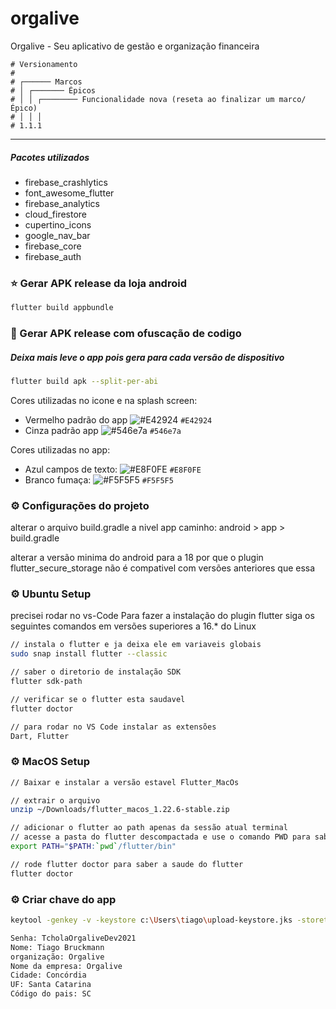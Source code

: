 # orgalive

Orgalive - Seu aplicativo de gestão e organização financeira

```
# Versionamento
#
# ┌────── Marcos
# │ ┌─────── Épicos
# │ │ ┌──────── Funcionalidade nova (reseta ao finalizar um marco/Épico)
# │ │ │
# 1.1.1
```

---

##### Pacotes utilizados

<ul>
    <li>firebase_crashlytics</li>
    <li>font_awesome_flutter</li>
    <li>firebase_analytics</li>
    <li>cloud_firestore</li>
    <li>cupertino_icons</li>
    <li>google_nav_bar</li>
    <li>firebase_core</li>
    <li>firebase_auth</li>
</ul>

### :star: Gerar APK release da loja android

```sh
flutter build appbundle
```

### :star2: Gerar APK release com ofuscação de codigo
##### Deixa mais leve o app pois gera para cada versão de dispositivo

```sh
flutter build apk --split-per-abi
```

Cores utilizadas no icone e na splash screen:

- Vermelho padrão do app ![#E42924](https://via.placeholder.com/15/E42924/000000?text=+) `#E42924`
- Cinza padrão app ![#546e7a](https://via.placeholder.com/15/546e7a/000000?text=+) `#546e7a`

Cores utilizadas no app:

- Azul campos de texto: ![#E8F0FE](https://via.placeholder.com/15/E8F0FE/000000?text=+) `#E8F0FE`
- Branco fumaça: ![#F5F5F5](https://via.placeholder.com/15/F5F5F5/000000?text=+) `#F5F5F5`


### :gear: Configurações do projeto
alterar o arquivo build.gradle a nivel app
caminho: android > app > build.gradle

alterar a versão minima do android para a 18 por que o plugin flutter_secure_storage não é compativel com versões anteriores que essa

### :gear: Ubuntu Setup

precisei rodar no vs-Code
Para fazer a instalação do plugin flutter siga os seguintes comandos em versões superiores a 16.* do Linux

```sh
// instala o flutter e ja deixa ele em variaveis globais
sudo snap install flutter --classic

// saber o diretorio de instalação SDK
flutter sdk-path

// verificar se o flutter esta saudavel
flutter doctor

// para rodar no VS Code instalar as extensões
Dart, Flutter
```

### :gear: MacOS Setup

```sh
// Baixar e instalar a versão estavel Flutter_MacOs

// extrair o arquivo
unzip ~/Downloads/flutter_macos_1.22.6-stable.zip

// adicionar o flutter ao path apenas da sessão atual terminal
// acesse a pasta do flutter descompactada e use o comando PWD para saber o caminho completo da pasta
export PATH="$PATH:`pwd`/flutter/bin"

// rode flutter doctor para saber a saude do flutter
flutter doctor
```

### :gear: Criar chave do app

```sh
keytool -genkey -v -keystore c:\Users\tiago\upload-keystore.jks -storetype JKS -keyalg RSA -keysize 2048 -validity 10000 -alias upload

Senha: TcholaOrgaliveDev2021
Nome: Tiago Bruckmann
organização: Orgalive
Nome da empresa: Orgalive
Cidade: Concórdia
UF: Santa Catarina
Código do pais: SC
```
